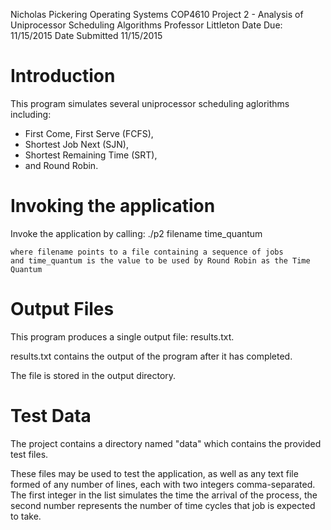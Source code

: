 Nicholas Pickering
Operating Systems COP4610
Project 2 - Analysis of Uniprocessor Scheduling Algorithms
Professor Littleton
Date Due: 11/15/2015
Date Submitted 11/15/2015

# Introduction
This program simulates several uniprocessor scheduling aglorithms including:
- First Come, First Serve (FCFS),
- Shortest Job Next (SJN),
- Shortest Remaining Time (SRT),
- and Round Robin.

# Invoking the application
Invoke the application by calling:
    ./p2 filename time_quantum

    where filename points to a file containing a sequence of jobs
    and time_quantum is the value to be used by Round Robin as the Time Quantum

# Output Files
This program produces a single output file: results.txt.

results.txt contains the output of the program after it has completed.

The file is stored in the output directory.

# Test Data
The project contains a directory named "data" which contains the provided test files.

These files may be used to test the application, as well as any text file formed of any number of lines, each
with two integers comma-separated. The first integer in the list simulates the time the arrival of the process,
the second number represents the number of time cycles that job is expected to take.
